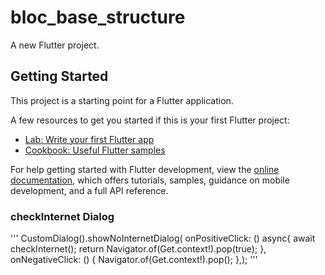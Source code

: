 # bloc_base_structure

A new Flutter project.

## Getting Started

This project is a starting point for a Flutter application.

A few resources to get you started if this is your first Flutter project:

- [Lab: Write your first Flutter app](https://docs.flutter.dev/get-started/codelab)
- [Cookbook: Useful Flutter samples](https://docs.flutter.dev/cookbook)

For help getting started with Flutter development, view the
[online documentation](https://docs.flutter.dev/), which offers tutorials, samples, guidance on
mobile development, and a full API reference.

### checkInternet Dialog

'''
CustomDialog().showNoInternetDialog(
onPositiveClick: () async{ await checkInternet(); return Navigator.of(Get.context!).pop(true); },
onNegativeClick: () { Navigator.of(Get.context!).pop(); },);
'''